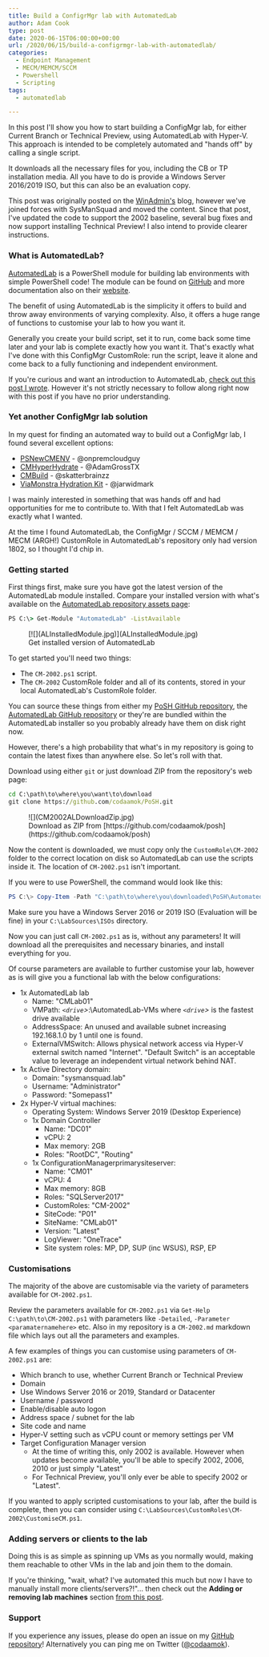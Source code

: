 ```yaml
---
title: Build a ConfigrMgr lab with AutomatedLab
author: Adam Cook
type: post
date: 2020-06-15T06:00:00+00:00
url: /2020/06/15/build-a-configrmgr-lab-with-automatedlab/
categories:
  - Endpoint Management
  - MECM/MEMCM/SCCM
  - Powershell
  - Scripting
tags:
  - automatedlab

---
```

In this post I'll show you how to start building a ConfigMgr lab, for either Current Branch or Technical Preview, using AutomatedLab with Hyper-V. This approach is intended to be completely automated and "hands off" by calling a single script.

It downloads all the necessary files for you, including the CB or TP installation media. All you have to do is provide a Windows Server 2016/2019 ISO, but this can also be an evaluation copy.

This post was originally posted on the [WinAdmin's](https://winadmins.chat) blog, however we've joined forces with SysManSquad and moved the content. Since that post, I've updated the code to support the 2002 baseline, several bug fixes and now support installing Technical Preview! I also intend to provide clearer instructions.

### What is AutomatedLab?

[AutomatedLab](https://github.com/automatedlab/automatedlab) is a PowerShell module for building lab environments with simple PowerShell code! The module can be found on [GitHub](https://github.com/AutomatedLab/AutomatedLab) and more documentation also on their [website](https://automatedlab.org).

The benefit of using AutomatedLab is the simplicity it offers to build and throw away environments of varying complexity. Also, it offers a huge range of functions to customise your lab to how you want it. 

Generally you create your build script, set it to run, come back some time later and your lab is complete exactly how you want it. That's exactly what I've done with this ConfigMgr CustomRole: run the script, leave it alone and come back to a fully functioning and independent environment.

If you're curious and want an introduction to AutomatedLab, [check out this post I wrote](https://sysmansquad.com/2020/06/15/getting-started-with-automatedlab/). However it's not strictly necessary to follow along right now with this post if you have no prior understanding.

### Yet another ConfigMgr lab solution

In my quest for finding an automated way to build out a ConfigMgr lab, I found several excellent options:

  * [PSNewCMENV](https://github.com/onpremcloudguy/PSNewCMENV) - @onpremcloudguy
  * [CMHyperHydrate](https://github.com/AdamGrossTX/CMHyperHydrate) - @AdamGrossTX
  * [CMBuild](https://github.com/Skatterbrainz/CMBuild) - @skatterbrainzz
  * [ViaMonstra Hydration Kit](https://deploymentresearch.com/hydration-kit-for-windows-server-2016-and-configmgr-current-technical-preview-branch/) - @jarwidmark

I was mainly interested in something that was hands off and had opportunities for me to contribute to. With that I felt AutomatedLab was exactly what I wanted.

At the time I found AutomatedLab, the ConfigMgr / SCCM / MEMCM / MECM (ARGH!) CustomRole in AutomatedLab's repository only had version 1802, so I thought I'd chip in.

### Getting started

First things first, make sure you have got the latest version of the AutomatedLab module installed. Compare your installed version with what's available on the [AutomatedLab repository assets page](https://github.com/AutomatedLab/AutomatedLab/releases):

```cmd
PS C:\> Get-Module "AutomatedLab" -ListAvailable
```

<div class="wp-block-image">
  <figure class="aligncenter size-medium">[![](ALInstalledModule.jpg)](ALInstalledModule.jpg)<figcaption>Get installed version of AutomatedLab</figcaption></figure>
</div>

To get started you'll need two things:

  * The `CM-2002.ps1` script.
  * The `CM-2002` CustomRole folder and all of its contents, stored in your local AutomatedLab's CustomRole folder.

You can source these things from either my [PoSH GitHub repository](https://github.com/codaamok/posh), the [AutomatedLab GitHub repository](https://github.com/AutomatedLab/AutomatedLab) or they're are bundled within the AutomatedLab installer so you probably already have them on disk right now.

However, there's a high probability that what's in my repository is going to contain the latest fixes than anywhere else. So let's roll with that.

Download using either `git` or just download ZIP from the repository's web page:

```cmd
cd C:\path\to\where\you\want\to\download
git clone https://github.com/codaamok/PoSH.git
```

<div class="wp-block-image">
  <figure class="aligncenter size-medium">![](CM2002ALDownloadZip.jpg)<figcaption>Download as ZIP from [https://github.com/codaamok/posh](https://github.com/codaamok/posh)</figcaption></figure>
</div>

Now the content is downloaded, we must copy only the `CustomRole\CM-2002` folder to the correct location on disk so AutomatedLab can use the scripts inside it. The location of `CM-2002.ps1` isn't important.

If you were to use PowerShell, the command would look like this:


```powershell
PS C:\> Copy-Item -Path "C:\path\to\where\you\downloaded\PoSH\AutomatedLab\CustomRoles\CM-2002" -Destination "C:\LabSources\CustomRoles" -Recurse -Force
```

Make sure you have a Windows Server 2016 or 2019 ISO (Evaluation will be fine) in your `C:\LabSources\ISOs` directory.

Now you can just call `CM-2002.ps1` as is, without any parameters! It will download all the prerequisites and necessary binaries, and install everything for you.

Of course parameters are available to further customise your lab, however as is will give you a functional lab with the below configurations:

  * 1x AutomatedLab lab
      * Name: "CMLab01"
      * VMPath: _`<drive`>_:\AutomatedLab-VMs where _`<drive`>_ is the fastest drive available
      * AddressSpace: An unused and available subnet increasing 192.168.1.0 by 1 until one is found.
      * ExternalVMSwitch: Allows physical network access via Hyper-V external switch named "Internet". "Default Switch" is an acceptable value to leverage an independent virtual network behind NAT.
  * 1x Active Directory domain:
      * Domain: "sysmansquad.lab"
      * Username: "Administrator"
      * Password: "Somepass1"
  * 2x Hyper-V virtual machines:
      * Operating System: Windows Server 2019 (Desktop Experience)
      * 1x Domain Controller
          * Name: "DC01"
          * vCPU: 2
          * Max memory: 2GB
          * Roles: "RootDC", "Routing"
      * 1x ConfigurationManagerprimarysiteserver:
          * Name: "CM01"
          * vCPU: 4
          * Max memory: 8GB
          * Roles: "SQLServer2017"
          * CustomRoles: "CM-2002"
          * SiteCode: "P01"
          * SiteName: "CMLab01"
          * Version: "Latest"
          * LogViewer: "OneTrace"
          * Site system roles: MP, DP, SUP (inc WSUS), RSP, EP

### Customisations

The majority of the above are customisable via the variety of parameters available for `CM-2002.ps1`. 

Review the parameters available for `CM-2002.ps1` via `Get-Help C:\path\to\CM-2002.ps1` with parameters like `-Detailed`, `-Parameter <paramaternamehere>` etc. Also in my repository is a `CM-2002.md` markdown file which lays out all the parameters and examples.

A few examples of things you can customise using parameters of `CM-2002.ps1` are:

  * Which branch to use, whether Current Branch or Technical Preview
  * Domain
  * Use Windows Server 2016 or 2019, Standard or Datacenter
  * Username / password 
  * Enable/disable auto logon
  * Address space / subnet for the lab
  * Site code and name
  * Hyper-V setting such as vCPU count or memory settings per VM
  * Target Configuration Manager version
      * At the time of writing this, only 2002 is available. However when updates become available, you'll be able to specify 2002, 2006, 2010 or just simply "Latest"
      * For Technical Preview, you'll only ever be able to specify 2002 or "Latest".

If you wanted to apply scripted customisations to your lab, after the build is complete, then you can consider using `C:\LabSources\CustomRoles\CM-2002\CustomiseCM.ps1`.

### Adding servers or clients to the lab

Doing this is as simple as spinning up VMs as you normally would, making them reachable to other VMs in the lab and join them to the domain.

If you're thinking, "wait, what? I've automated this much but now I have to manually install more clients/servers?!"... then check out the **Adding or removing lab machines** section [from this post](https://sysmansquad.com/2020/06/15/getting-started-with-automatedlab/).

### Support

If you experience any issues, please do open an issue on my [GitHub repository](https://github.com/codaamok/posh)! Alternatively you can ping me on Twitter ([@codaamok](https://twitter.com/codaamok)).
 
